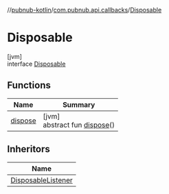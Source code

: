 //[pubnub-kotlin](../../../index.md)/[com.pubnub.api.callbacks](../index.md)/[Disposable](index.md)

# Disposable

[jvm]\
interface [Disposable](index.md)

## Functions

| Name | Summary |
|---|---|
| [dispose](dispose.md) | [jvm]<br>abstract fun [dispose](dispose.md)() |

## Inheritors

| Name |
|---|
| [DisposableListener](../-disposable-listener/index.md) |
